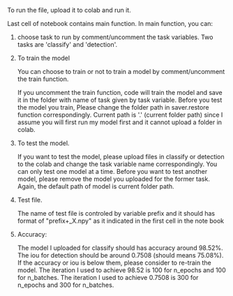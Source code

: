 To run the file, upload it to colab and run it.

Last cell of notebook contains main function. In main function, you can:

1. choose task to run by comment/uncomment the task variables. Two tasks are 'classify' and 'detection'.

2. To train the model

   You can choose to train or not to train a model by comment/uncomment the train function.

   If you uncomment the train function, code will train the model and save it in the folder with name of task given by task variable. Before you test the model you train, Please change the folder path in saver.restore function correspondingly. Current path is '.' (current folder path) since I assume you will first run my model first and it cannot upload a folder in colab.

3. To test the model.

   If you want to test the model, please upload files in classify or detection to the colab and change the task variable name correspondingly. You can only test one model at a time. Before you want to test another model, please remove the model you uploaded for the former task. Again, the default path of model is current folder path.

4. Test file.

   The name of test file is controled by variable prefix and it should has format of "prefix+_X.npy" as it indicated in the first cell in the note book

5. Accuracy:

   The model I uploaded for classify should has accuracy around 98.52%. The iou for detection should be around 0.7508 (should means 75.08%). If the accuracy or iou is below them, please consider to re-train the model. The iteration I used to achieve 98.52 is 100 for n_epochs and 100 for n_batches. The iteration I used to achieve 0.7508 is 300 for n_epochs and 300 for n_batches.